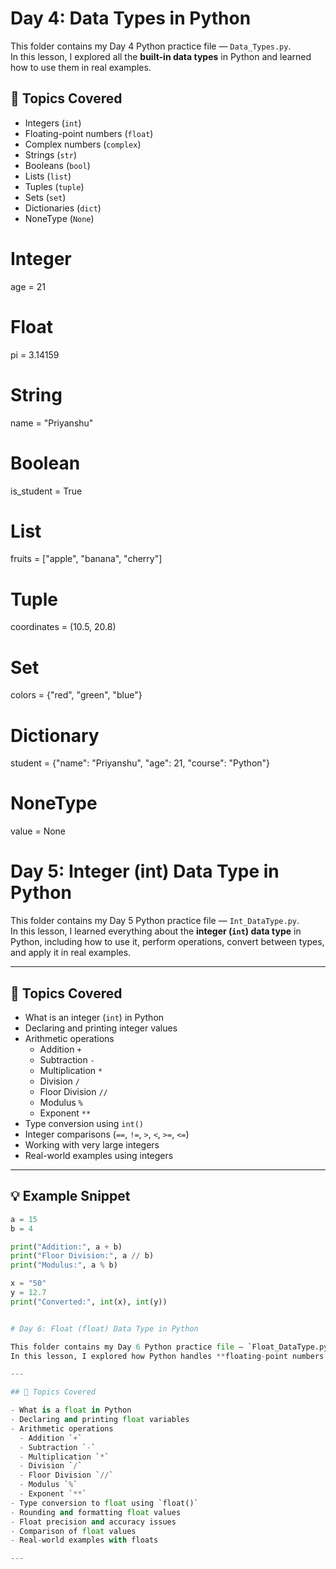 # Day 4: Data Types in Python

This folder contains my Day 4 Python practice file — `Data_Types.py`.  
In this lesson, I explored all the **built-in data types** in Python and learned how to use them in real examples.

## 🧠 Topics Covered
- Integers (`int`)
- Floating-point numbers (`float`)
- Complex numbers (`complex`)
- Strings (`str`)
- Booleans (`bool`)
- Lists (`list`)
- Tuples (`tuple`)
- Sets (`set`)
- Dictionaries (`dict`)
- NoneType (`None`)

# Integer
age = 21

# Float
pi = 3.14159

# String
name = "Priyanshu"

# Boolean
is_student = True

# List
fruits = ["apple", "banana", "cherry"]

# Tuple
coordinates = (10.5, 20.8)

# Set
colors = {"red", "green", "blue"}

# Dictionary
student = {"name": "Priyanshu", "age": 21, "course": "Python"}

# NoneType
value = None


# Day 5: Integer (int) Data Type in Python

This folder contains my Day 5 Python practice file — `Int_DataType.py`.  
In this lesson, I learned everything about the **integer (`int`) data type** in Python, including how to use it, perform operations, convert between types, and apply it in real examples.

---

## 🧠 Topics Covered

- What is an integer (`int`) in Python  
- Declaring and printing integer values  
- Arithmetic operations  
  - Addition `+`  
  - Subtraction `-`  
  - Multiplication `*`  
  - Division `/`  
  - Floor Division `//`  
  - Modulus `%`  
  - Exponent `**`  
- Type conversion using `int()`  
- Integer comparisons (`==`, `!=`, `>`, `<`, `>=`, `<=`)  
- Working with very large integers  
- Real-world examples using integers  

---

## 💡 Example Snippet

```python
a = 15
b = 4

print("Addition:", a + b)
print("Floor Division:", a // b)
print("Modulus:", a % b)

x = "50"
y = 12.7
print("Converted:", int(x), int(y))


# Day 6: Float (float) Data Type in Python

This folder contains my Day 6 Python practice file — `Float_DataType.py`.  
In this lesson, I explored how Python handles **floating-point numbers (decimal values)** and how to perform arithmetic, conversions, rounding, and formatting operations with them.

---

## 🧠 Topics Covered

- What is a float in Python  
- Declaring and printing float variables  
- Arithmetic operations  
  - Addition `+`  
  - Subtraction `-`  
  - Multiplication `*`  
  - Division `/`  
  - Floor Division `//`  
  - Modulus `%`  
  - Exponent `**`  
- Type conversion to float using `float()`  
- Rounding and formatting float values  
- Float precision and accuracy issues  
- Comparison of float values  
- Real-world examples with floats  

---

